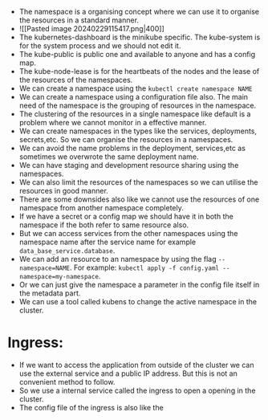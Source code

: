* The namespace is a organising concept where we can use it to organise the resources in a standard manner.
* ![[Pasted image 20240229115417.png|400]]
* The kubernetes-dashboard is the minikube specific. The kube-system is for the system process and we should not edit it.
* The kube-public is public one and available to anyone and has a config map.
* The kube-node-lease is for the heartbeats of the nodes and the lease of the resources of the namespaces.
* We can create a namespace using the `kubectl create namespace NAME`
* We can create a namespace using a configuration file also. The main need of the namespace is the grouping of resources in the namespace.
* The clustering of the resources in a single namespace like default is a problem where we cannot monitor in a effective manner.
* We can create namespaces in the types like the services, deployments, secrets,etc. So we can organise the resources in a namespaces.
* We can avoid the name problems in the deployment, services,etc as sometimes we overwrote the same deployment name.
* We can have staging and development resource sharing using the namespaces.
* We can also limit the resources of the namespaces so we can utilise the resources in good manner.
* There are some downsides also like we cannot use the resources of one namespace from another namespace completely.
* If we have a secret or a config map we should have it in both the namespace if the both refer to same resource also.
* But we can access services from the other namespaces using the namespace name after the service name for example `data_base_service.database`.
* We can add an resource to an namespace by using the flag `--namespace=NAME`. For example: `kubectl apply -f config.yaml --namespace=my-namespace`.
* Or we can just give the namespace a parameter in the config file itself in the metadata part.
* We can use a tool called kubens to change the active namespace in the cluster.
# Ingress:
* If we want to access the application from outside of the cluster we can use the external service and a public IP address. But this is not an convenient method to follow.
* So we use a internal service called the ingress to open a opening in the cluster.
* The config file of the ingress is also like the 